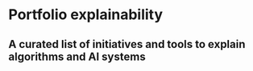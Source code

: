 # Portfolio explainability

## A curated list of initiatives and tools to explain algorithms and AI systems
